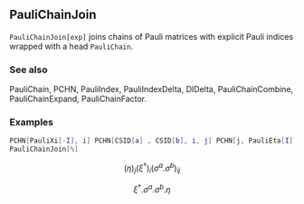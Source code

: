 ##  PauliChainJoin 

`PauliChainJoin[exp]` joins chains of Pauli matrices with explicit Pauli indices wrapped with a head `PauliChain`.

###  See also 

PauliChain, PCHN, PauliIndex, PauliIndexDelta, DIDelta, PauliChainCombine, PauliChainExpand, PauliChainFactor.

###  Examples 

```mathematica
PCHN[PauliXi[-I], i] PCHN[CSID[a] . CSID[b], i, j] PCHN[j, PauliEta[I]]
PauliChainJoin[%]
```

$$(\eta )_j \left(\xi ^{\dagger }\right){}_i \left(\sigma ^a.\sigma ^b\right){}_{ij}$$

$$\xi ^{\dagger }.\sigma ^a.\sigma ^b.\eta$$